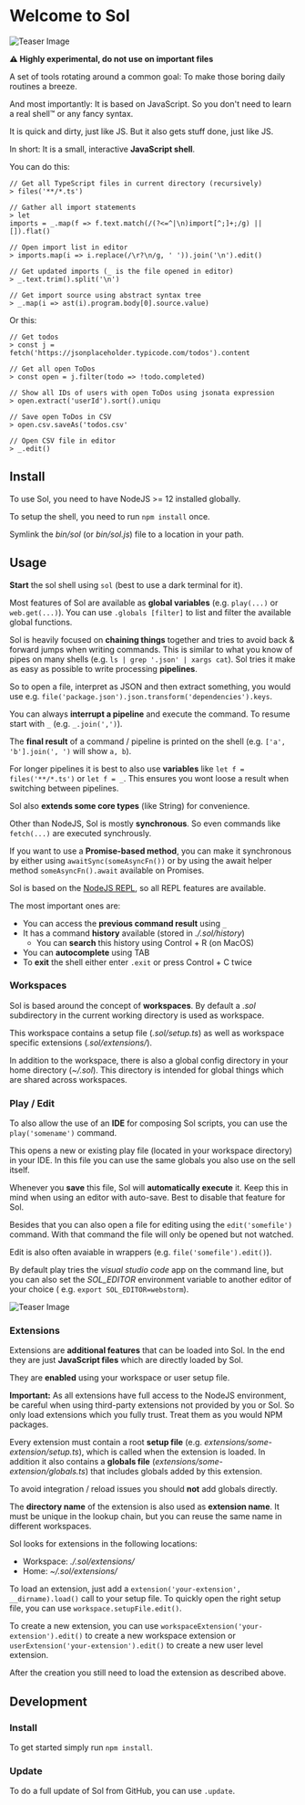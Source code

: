 # Welcome to Sol

![Teaser Image](docs/assets/hero.png)

**⚠️ Highly experimental, do not use on important files**

A set of tools rotating around a common goal:
To make those boring daily routines a breeze.

And most importantly: It is based on JavaScript.
So you don't need to learn a real shell™ or any fancy syntax.

It is quick and dirty, just like JS. But it also gets stuff done, just like JS.

In short:
It is a small, interactive **JavaScript shell**.

You can do this:

```
// Get all TypeScript files in current directory (recursively)
> files('**/*.ts')

// Gather all import statements
> let
imports = _.map(f => f.text.match(/(?<=^|\n)import[^;]+;/g) || []).flat()

// Open import list in editor
> imports.map(i => i.replace(/\r?\n/g, ' ')).join('\n').edit()

// Get updated imports (_ is the file opened in editor)
> _.text.trim().split('\n')

// Get import source using abstract syntax tree
> _.map(i => ast(i).program.body[0].source.value)
```

Or this:

```
// Get todos
> const j = fetch('https://jsonplaceholder.typicode.com/todos').content

// Get all open ToDos
> const open = j.filter(todo => !todo.completed)

// Show all IDs of users with open ToDos using jsonata expression
> open.extract('userId').sort().uniqu

// Save open ToDos in CSV
> open.csv.saveAs('todos.csv'

// Open CSV file in editor
> _.edit()
```

## Install

To use Sol, you need to have NodeJS >= 12 installed globally.

To setup the shell, you need to run `npm install` once.

Symlink the _bin/sol_ (or _bin/sol.js_) file to a location in your path.

## Usage

**Start** the sol shell using `sol` (best to use a dark terminal for it).

Most features of Sol are available as **global variables** (e.g. `play(...)` or `web.get(...)`).
You can use `.globals [filter]` to list and filter the available global functions.

Sol is heavily focused on **chaining things** together and tries to avoid back & forward jumps when writing commands.
This is similar to what you know of pipes on many shells (e.g. `ls | grep '.json' | xargs cat`). Sol tries it make as
easy as possible to write processing **pipelines**.

So to open a file, interpret as JSON and then extract something, you would use
e.g. `file('package.json').json.transform('dependencies').keys`.

You can always **interrupt a pipeline** and execute the command. To resume start with `_` (e.g. `_.join(',')`).

The **final result** of a command / pipeline is printed on the shell (e.g. `['a', 'b'].join(', ')` will show `a, b`).

For longer pipelines it is best to also use **variables** like `let f = files('**/*.ts')` or `let f = _`. This ensures
you wont loose a result when switching between pipelines.

Sol also **extends some core types** (like String) for convenience.

Other than NodeJS, Sol is mostly **synchronous**.
So even commands like `fetch(...)` are executed synchrously.

If you want to use a **Promise-based method**, you can make it synchronous by either using `awaitSync(someAsyncFn())` or
by using the await helper method `someAsyncFn().await` available on Promises.

Sol is based on the [NodeJS REPL](https://nodejs.org/api/repl.html),
so all REPL features are available.

The most important ones are:

- You can access the **previous command result** using `_`
- It has a command **history** available (stored in _./.sol/history_)
  - You can **search** this history using Control + R (on MacOS)
- You can **autocomplete** using TAB
- To **exit** the shell either enter `.exit` or press Control + C twice

### Workspaces

Sol is based around the concept of **workspaces**.
By default a _.sol_ subdirectory in the current working directory is used as workspace.

This workspace contains a setup file (_.sol/setup.ts_) as well as workspace specific extensions (_.sol/extensions/_).

In addition to the workspace, there is also a global config directory in your home directory (_~/.sol_). This directory
is intended for global things which are shared across workspaces.

### Play / Edit

To also allow the use of an **IDE** for composing Sol scripts, you can use the `play('somename')` command.

This opens a new or existing play file (located in your workspace directory) in your IDE.
In this file you can use the same globals you also use on the sell itself.

Whenever you **save** this file, Sol will **automatically execute** it.
Keep this in mind when using an editor with auto-save. Best to disable that feature for Sol.

Besides that you can also open a file for editing using the `edit('somefile')` command.
With that command the file will only be opened but not watched.

Edit is also often avaiable in wrappers (e.g. `file('somefile').edit()`).

By default play tries the _visual studio code_ app on the command line,
but you can also set the _SOL_EDITOR_ environment variable to another editor of your choice (
e.g. `export SOL_EDITOR=webstorm`).

![Teaser Image](docs/assets/play.png)

### Extensions

Extensions are **additional features** that can be loaded into Sol.
In the end they are just **JavaScript files** which are directly loaded by Sol.

They are **enabled** using your workspace or user setup file.

**Important:** As all extensions have full access to the NodeJS environment,
be careful when using third-party extensions not provided by you or Sol.
So only load extensions which you fully trust. Treat them as you would NPM packages.

Every extension must contain a root **setup file** (e.g. _extensions/some-extension/setup.ts_),
which is called when the extension is loaded. In addition it also contains a **globals file**
(_extensions/some-extension/globals.ts_) that includes globals added by this extension.

To avoid integration / reload issues you should **not** add globals directly.

The **directory name** of the extension is also used as **extension name**.
It must be unique in the lookup chain, but you can reuse the same name in different workspaces.

Sol looks for extensions in the following locations:

- Workspace: _./.sol/extensions/_
- Home: _~/.sol/extensions/_

To load an extension, just add a `extension('your-extension', __dirname).load()` call to your setup file.
To quickly open the right setup file, you can use `workspace.setupFile.edit()`.

To create a new extension, you can use `workspaceExtension('your-extension').edit()` to create a new workspace extension
or `userExtension('your-extension').edit()` to create a new user level extension.

After the creation you still need to load the extension as described above.

## Development

### Install

To get started simply run `npm install`.

### Update

To do a full update of Sol from GitHub, you can use `.update`.
